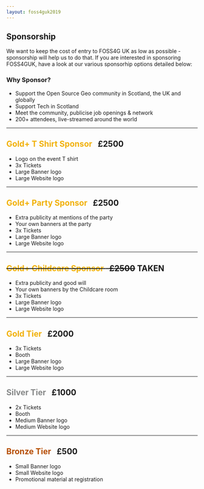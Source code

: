 ```yaml
---
layout: foss4guk2019
---
```

## Sponsorship

We want to keep the cost of entry to FOSS4G UK as low as possible - sponsorship will help us to do that. If you are interested in sponsoring FOSS4GUK, have a look at our various sponsorhip options detailed below:

### Why Sponsor?

* Support the Open Source Geo community in Scotland, the UK and globally
* Support Tech in Scotland
* Meet the community, publicise job openings & network
* 200+ attendees, live-streamed around the world

---

## <span style="color:#f1b106;">Gold+ T Shirt Sponsor </span> &nbsp; £2500
* Logo on the event T shirt
* 3x Tickets
* Large Banner logo
* Large Website logo

---

## <span style="color:#f1b106;">Gold+ Party Sponsor </span> &nbsp; £2500
* Extra publicity at mentions of the party
* Your own banners at the party
* 3x Tickets
* Large Banner logo
* Large Website logo

---

## ~~<span style="color:#f1b106;">Gold+ Childcare Sponsor </span> &nbsp; £2500~~ **TAKEN**
* Extra publicity and good will
* Your own banners by the Childcare room
* 3x Tickets
* Large Banner logo
* Large Website logo

---

## <span style="color:#f1b106;">Gold Tier</span> &nbsp; £2000
* 3x Tickets
* Booth
* Large Banner logo
* Large Website logo

---

## <span style="color:#868888;">Silver Tier </span> &nbsp; £1000
* 2x Tickets
* Booth
* Medium Banner logo
* Medium Website logo

---

## <span style="color:#b54d00;">Bronze Tier </span> &nbsp; £500
* Small Banner logo
* Small Website logo
* Promotional material at registration
